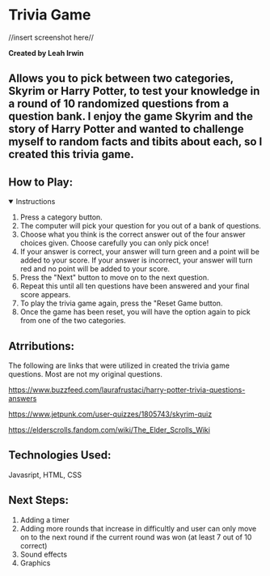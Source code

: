 
# Trivia Game
//insert screenshot here//

**Created by Leah Irwin**
## Allows you to pick between two categories, Skyrim or Harry Potter, to test your knowledge in a round of 10 randomized questions from a question bank. I enjoy the game Skyrim and the story of Harry Potter and wanted to challenge myself to random facts and tibits about each, so I created this trivia game.

## How to Play:

<details open>
<summary> Instructions </summary>

1. Press a category button.
2. The computer will pick your question for you out of a bank of questions.
3. Choose what you think is the correct answer out of the four answer choices given. Choose carefully you can only pick once!
4. If your answer is correct, your answer will turn green and a point will be added to your score. If your answer is incorrect, your answer will turn red and no point will be added to your score.
5. Press the "Next" button to move on to the next question.
6. Repeat this until all ten questions have been answered and your final score appears.
7. To play the trivia game again, press the "Reset Game button.
8. Once the game has been reset, you will have the option again to pick from one of the two categories.

   
## Atrributions:
The following are links that were utilized in created the trivia game questions. Most are not my original questions.

https://www.buzzfeed.com/laurafrustaci/harry-potter-trivia-questions-answers

https://www.jetpunk.com/user-quizzes/1805743/skyrim-quiz

https://elderscrolls.fandom.com/wiki/The_Elder_Scrolls_Wiki

## Technologies Used:

Javasript, HTML, CSS

## Next Steps:

1. Adding a timer
2. Adding more rounds that increase in difficultly and user can only move on to the next round if the current round was won (at least 7 out of 10 correct)
3. Sound effects
4. Graphics
   
